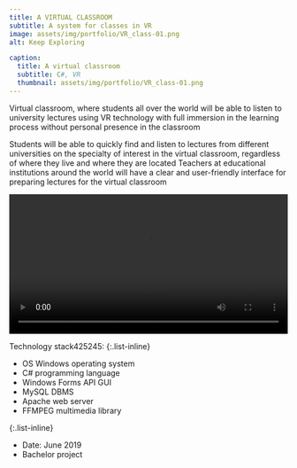 ```yaml
---
title: A VIRTUAL CLASSROOM
subtitle: A system for classes in VR
image: assets/img/portfolio/VR_class-01.png
alt: Keep Exploring

caption:
  title: A virtual classroom
  subtitle: C#, VR
  thumbnail: assets/img/portfolio/VR_class-01.png
---
```

Virtual classroom, where students all over the world will be able to listen to university lectures using VR technology with full immersion in the learning process without personal presence in the classroom

Students will be able to quickly find and listen to lectures from different universities on the specialty of interest in the virtual classroom, regardless of where they live and where they are located
Teachers at educational institutions around the world will have a clear and user-friendly interface for preparing lectures for the virtual classroom

<video style="width:100%" controls src="assets/img/portfolio/VR_class_video-02.mp4.png" type="video/mp4"></video>

Technology stack425245:
{:.list-inline}
- OS Windows operating system
- C# programming language
- Windows Forms API GUI
- MySQL DBMS
- Apache web server
- FFMPEG multimedia library

{:.list-inline}
- Date: June 2019
- Bachelor project

